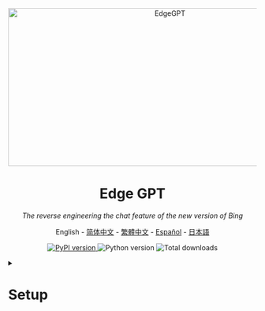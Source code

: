 <div align="center">
  <img src="https://socialify.git.ci/acheong08/EdgeGPT/image?font=Inter&language=1&logo=https%3A%2F%2Fupload.wikimedia.org%2Fwikipedia%2Fcommons%2F9%2F9c%2FBing_Fluent_Logo.svg&owner=1&pattern=Floating%20Cogs&theme=Auto" alt="EdgeGPT" width="640" height="320" />

# Edge GPT

_The reverse engineering the chat feature of the new version of Bing_

<a>English</a> -
<a href="./README_zh-cn.md">简体中文</a> -
<a href="./README_zh-tw.md">繁體中文</a> -
<a href="./README_es.md">Español</a> -
<a href="./README_ja.md">日本語</a>

</div>

<p align="center">
  <a href="https://github.com/acheong08/EdgeGPT">
    <img alt="PyPI version" src="https://img.shields.io/pypi/v/EdgeGPT">
  </a>
  <img alt="Python version" src="https://img.shields.io/badge/python-3.8+-blue.svg">
  <img alt="Total downloads" src="https://static.pepy.tech/badge/edgegpt">

</p>

<details>

<summary>

# Setup

</summary>

### Install package

```bash
python3 -m pip install EdgeGPT --upgrade
```

### Requirements

- python 3.8+
- A Microsoft Account with early access to <https://bing.com/chat> (Required)
- Required in a supported country or region with New Bing (Chinese mainland VPN required)
- [Selenium](https://pypi.org/project/selenium/) (for automatic cookie setup)

<details>

<summary>

# Chatbot

</summary>

## Authentication

!!! NOT REQUIRED ANYMORE !!!
Microsoft has made the chat feature available to everyone, so you can skip this step.

1. Install the latest version of Microsoft Edge
<details>

2. Alternatively, you can use any browser and set the user-agent to look like you're using Edge (e.g., `Mozilla/5.0 (Windows NT 10.0; Win64; x64) AppleWebKit/537.36 (KHTML, like Gecko) Chrome/111.0.0.0 Safari/537.36 Edg/111.0.1661.51`). You can do this easily with an extension like "User-Agent Switcher and Manager" for [Chrome](https://chrome.google.com/webstore/detail/user-agent-switcher-and-m/bhchdcejhohfmigjafbampogmaanbfkg) and [Firefox](https://addons.mozilla.org/en-US/firefox/addon/user-agent-string-switcher/).

</details>

3. Open [bing.com/chat](https://bing.com/chat)
4. If you see a chat feature, you are good to continue...
5. Install the cookie editor extension for [Chrome](https://chrome.google.com/webstore/detail/cookie-editor/hlkenndednhfkekhgcdicdfddnkalmdm) or [Firefox](https://addons.mozilla.org/en-US/firefox/addon/cookie-editor/)
6. Go to [bing.com](https://bing.com)
7. Open the extension
8. Click "Export" on the bottom right, then "Export as JSON" (This saves your cookies to clipboard)
9. Paste your cookies into a file `cookies.json`

## Running from the Command Line

```
 $ python3 -m EdgeGPT -h

        EdgeGPT - A demo of reverse engineering the Bing GPT chatbot
        Repo: github.com/acheong08/EdgeGPT
        By: Antonio Cheong

        !help for help

        Type !exit to exit
        Enter twice to send message or set --enter-once to send one line message

usage: EdgeGPT.py [-h] [--enter-once] [--no-stream] [--rich] [--proxy PROXY] [--style {creative,balanced,precise}]

options:
  -h, --help            show this help message and exit
  --enter-once
  --no-stream
  --rich
  --proxy PROXY         Proxy URL (e.g. socks5://127.0.0.1:1080)
  --style {creative,balanced,precise}
  --cookie-file [path/to/cookies.json]
```

## Running in Python

### 1. The `Chatbot` class and `asyncio` for more granular control

Use Async for the best experience, for example:

```python
import asyncio
from EdgeGPT import Chatbot, ConversationStyle

async def main():
    bot = await Chatbot.create() # Passing cookies is optional
    print(await bot.ask(prompt="Hello world", conversation_style=ConversationStyle.creative))
    await bot.close()

if __name__ == "__main__":
    asyncio.run(main())
```

<details>
<summary>

### 2) The `Query` and `Cookie` helper classes

  </summary>

Create a simple Bing Chat AI query (using the 'precise' conversation style by default) and see just the main text output rather than the whole API response:

```python
from EdgeGPT import Query, Cookie

q = Query("What are you? Give your answer as Python code")
print(q)
```

Or change the conversation style or cookie file to be used:

```python
q = Query(
  "What are you? Give your answer as Python code",
  style="creative",  # or 'balanced'
  cookies="./bing_cookies_alternative.json"
)
```

Quickly extract the text output, code snippets, list of sources/references, or suggested follow-on questions using the following attributes:

```python
q.output
q.code
q.suggestions
q.sources       # for the full json output
q.sources_dict  # for a dictionary of titles and urls
```

Get the orginal prompt and the conversation style you specified:

```python
q.prompt
q.style
repr(q)
```

Access previous Queries made since importing `Query`:

```python
Query.index  # A list of Query objects; updated dynamically
Query.request_count  # A tally of requests made using each cookie file
```

And finally, the `Cookie` class supports multiple cookie files, so if you create additional cookie files with the naming convention `bing_cookies_*.json`, your queries will automatically try using the next file (alphabetically) if you've exceeded your daily quota of requests (currently set at 200).

Here are the main attributes which you can access:

```python
Cookie.current_file_index
Cookie.dirpath
Cookie.search_pattern  # default is `bing_cookies_*.json`
Cookie.files()  # list as files that match .search_pattern
Cookie.current_filepath
Cookie.current_data
Cookie.import_next()
Cookie.image_token
Cookie.ignore_files
```

</details>

---

## Running with Docker

This assumes you have a file cookies.json in your current working directory

```bash

docker run --rm -it -v $(pwd)/cookies.json:/cookies.json:ro -e COOKIE_FILE='/cookies.json' ghcr.io/acheong08/edgegpt
```

You can add any extra flags as following

```bash

docker run --rm -it -v $(pwd)/cookies.json:/cookies.json:ro -e COOKIE_FILE='/cookies.json' ghcr.io/acheong08/edgegpt --rich --style creative
```

</details>

<details>

<summary>

# Image generator

</summary>

## Running from the Command Line

```bash
$ python3 -m ImageGen -h
usage: ImageGen.py [-h] [-U U] [--cookie-file COOKIE_FILE] --prompt PROMPT [--output-dir OUTPUT_DIR] [--quiet] [--asyncio]

optional arguments:
  -h, --help            show this help message and exit
  -U U                  Auth cookie from browser
  --cookie-file COOKIE_FILE
                        File containing auth cookie
  --prompt PROMPT       Prompt to generate images for
  --output-dir OUTPUT_DIR
                        Output directory
  --quiet               Disable pipeline messages
  --asyncio             Run ImageGen using asyncio
```

## Running in Python

### 1) The `ImageQuery` helper class

Generate images based on a simple prompt and download to the current working directory:

```python
from EdgeGPT import ImageQuery

q=ImageQuery("Meerkats at a garden party in Devon")
```

Change the download directory for all future images in this session:

```
Query.image_dirpath = Path("./to_another_folder")
```

### 2) The `ImageGen` class and `asyncio` for more granular control

```python
from ImageGen import ImageGen
import argparse
import json

async def async_image_gen(args) -> None:
    async with ImageGenAsync(args.U, args.quiet) as image_generator:
        images = await image_generator.get_images(args.prompt)
        await image_generator.save_images(images, output_dir=args.output_dir)

if __name__ == "__main__":
    parser = argparse.ArgumentParser()
    parser.add_argument("-U", help="Auth cookie from browser", type=str)
    parser.add_argument("--cookie-file", help="File containing auth cookie", type=str)
    parser.add_argument(
        "--prompt",
        help="Prompt to generate images for",
        type=str,
        required=True,
    )
    parser.add_argument(
        "--output-dir",
        help="Output directory",
        type=str,
        default="./output",
    )
    parser.add_argument(
        "--quiet", help="Disable pipeline messages", action="store_true"
    )
    parser.add_argument(
        "--asyncio", help="Run ImageGen using asyncio", action="store_true"
    )
    args = parser.parse_args()
    # Load auth cookie
    with open(args.cookie_file, encoding="utf-8") as file:
        cookie_json = json.load(file)
        for cookie in cookie_json:
            if cookie.get("name") == "_U":
                args.U = cookie.get("value")
                break

    if args.U is None:
        raise Exception("Could not find auth cookie")

    if not args.asyncio:
        # Create image generator
        image_generator = ImageGen(args.U, args.quiet)
        image_generator.save_images(
            image_generator.get_images(args.prompt),
            output_dir=args.output_dir,
        )
    else:
        asyncio.run(async_image_gen(args))

```

</details>

# Star History

[![Star History Chart](https://api.star-history.com/svg?repos=acheong08/EdgeGPT&type=Date)](https://star-history.com/#acheong08/EdgeGPT&Date)

# Contributors

This project exists thanks to all the people who contribute.

 <a href="https://github.com/acheong08/EdgeGPT/graphs/contributors">
  <img src="https://contrib.rocks/image?repo=acheong08/EdgeGPT" />
 </a>
